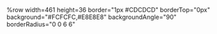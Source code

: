 %row width=461 height=36 border="1px #CDCDCD" borderTop="0px" background="#FCFCFC,#E8E8E8" backgroundAngle="90" borderRadius="0 0 6 6"
  